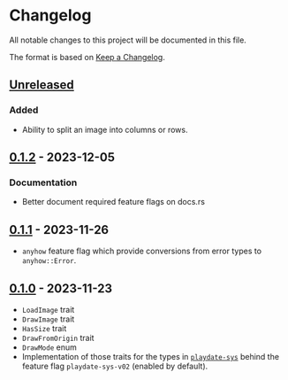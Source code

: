 # Changelog

All notable changes to this project will be documented in this file.

The format is based on [Keep a Changelog](https://keepachangelog.com/en/1.0.0/).


## [Unreleased]

### Added

* Ability to split an image into columns or rows.


## [0.1.2] - 2023-12-05


### Documentation

* Better document required feature flags on docs.rs


## [0.1.1] - 2023-11-26

* `anyhow` feature flag which provide conversions from error types to `anyhow::Error`.


## [0.1.0] - 2023-11-23

* `LoadImage` trait
* `DrawImage` trait
* `HasSize` trait
* `DrawFromOrigin` trait
* `DrawMode` enum
* Implementation of those traits for the types in [`playdate-sys`](https://docs.rs/playdate-sys/0.2) behind the feature
flag `playdate-sys-v02` (enabled by default).


[Unreleased]: https://github.com/jcornaz/crankit-image/compare/v0.1.2...HEAD
[0.1.2]: https://github.com/jcornaz/crankit-image/compare/v0.1.1...v0.1.2
[0.1.1]: https://github.com/jcornaz/crankit-image/compare/v0.1.0...v0.1.1
[0.1.0]: https://github.com/jcornaz/crankit-image/compare/...v0.1.0
